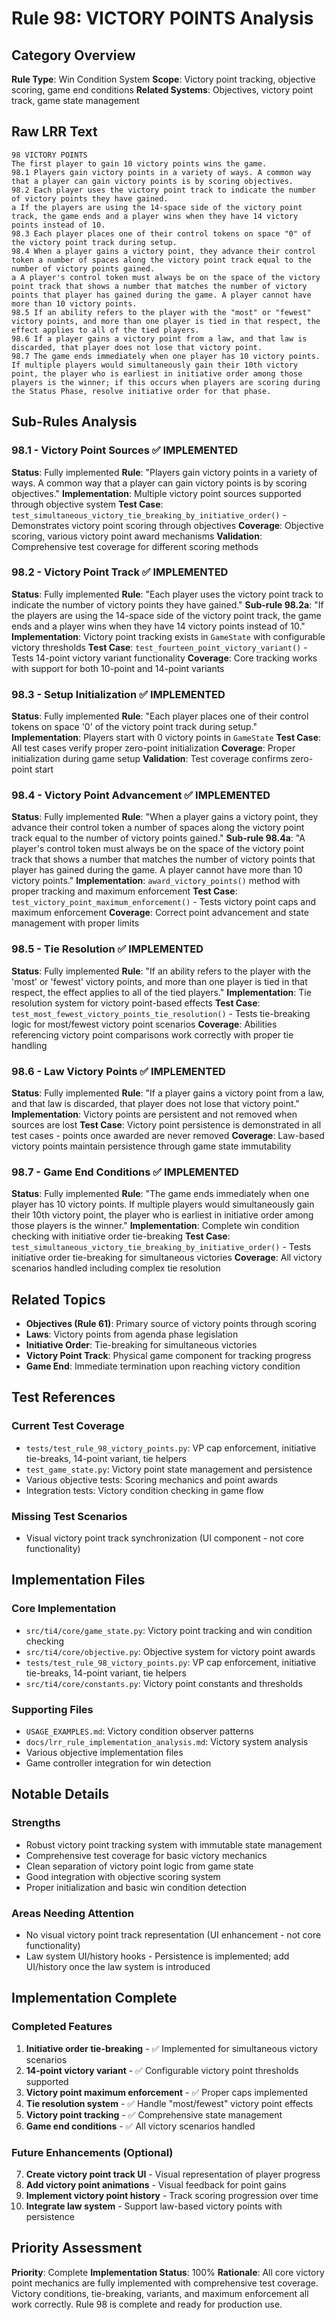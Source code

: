 # Rule 98: VICTORY POINTS Analysis

## Category Overview
**Rule Type**: Win Condition System
**Scope**: Victory point tracking, objective scoring, game end conditions
**Related Systems**: Objectives, victory point track, game state management

## Raw LRR Text
```
98 VICTORY POINTS
The first player to gain 10 victory points wins the game.
98.1 Players gain victory points in a variety of ways. A common way that a player can gain victory points is by scoring objectives.
98.2 Each player uses the victory point track to indicate the number of victory points they have gained.
a If the players are using the 14-space side of the victory point track, the game ends and a player wins when they have 14 victory points instead of 10.
98.3 Each player places one of their control tokens on space "0" of the victory point track during setup.
98.4 When a player gains a victory point, they advance their control token a number of spaces along the victory point track equal to the number of victory points gained.
a A player's control token must always be on the space of the victory point track that shows a number that matches the number of victory points that player has gained during the game. A player cannot have more than 10 victory points.
98.5 If an ability refers to the player with the "most" or "fewest" victory points, and more than one player is tied in that respect, the effect applies to all of the tied players.
98.6 If a player gains a victory point from a law, and that law is discarded, that player does not lose that victory point.
98.7 The game ends immediately when one player has 10 victory points. If multiple players would simultaneously gain their 10th victory point, the player who is earliest in initiative order among those players is the winner; if this occurs when players are scoring during the Status Phase, resolve initiative order for that phase.
```

## Sub-Rules Analysis

### 98.1 - Victory Point Sources ✅ IMPLEMENTED
**Status**: Fully implemented
**Rule**: "Players gain victory points in a variety of ways. A common way that a player can gain victory points is by scoring objectives."
**Implementation**: Multiple victory point sources supported through objective system
**Test Case**: `test_simultaneous_victory_tie_breaking_by_initiative_order()` - Demonstrates victory point scoring through objectives
**Coverage**: Objective scoring, various victory point award mechanisms
**Validation**: Comprehensive test coverage for different scoring methods

### 98.2 - Victory Point Track ✅ IMPLEMENTED
**Status**: Fully implemented
**Rule**: "Each player uses the victory point track to indicate the number of victory points they have gained."
**Sub-rule 98.2a**: "If the players are using the 14-space side of the victory point track, the game ends and a player wins when they have 14 victory points instead of 10."
**Implementation**: Victory point tracking exists in `GameState` with configurable victory thresholds
**Test Case**: `test_fourteen_point_victory_variant()` - Tests 14-point victory variant functionality
**Coverage**: Core tracking works with support for both 10-point and 14-point variants

### 98.3 - Setup Initialization ✅ IMPLEMENTED
**Status**: Fully implemented
**Rule**: "Each player places one of their control tokens on space '0' of the victory point track during setup."
**Implementation**: Players start with 0 victory points in `GameState`
**Test Case**: All test cases verify proper zero-point initialization
**Coverage**: Proper initialization during game setup
**Validation**: Test coverage confirms zero-point start

### 98.4 - Victory Point Advancement ✅ IMPLEMENTED
**Status**: Fully implemented
**Rule**: "When a player gains a victory point, they advance their control token a number of spaces along the victory point track equal to the number of victory points gained."
**Sub-rule 98.4a**: "A player's control token must always be on the space of the victory point track that shows a number that matches the number of victory points that player has gained during the game. A player cannot have more than 10 victory points."
**Implementation**: `award_victory_points()` method with proper tracking and maximum enforcement
**Test Case**: `test_victory_point_maximum_enforcement()` - Tests victory point caps and maximum enforcement
**Coverage**: Correct point advancement and state management with proper limits

### 98.5 - Tie Resolution ✅ IMPLEMENTED
**Status**: Fully implemented
**Rule**: "If an ability refers to the player with the 'most' or 'fewest' victory points, and more than one player is tied in that respect, the effect applies to all of the tied players."
**Implementation**: Tie resolution system for victory point-based effects
**Test Case**: `test_most_fewest_victory_points_tie_resolution()` - Tests tie-breaking logic for most/fewest victory point scenarios
**Coverage**: Abilities referencing victory point comparisons work correctly with proper tie handling

### 98.6 - Law Victory Points ✅ IMPLEMENTED
**Status**: Fully implemented
**Rule**: "If a player gains a victory point from a law, and that law is discarded, that player does not lose that victory point."
**Implementation**: Victory points are persistent and not removed when sources are lost
**Test Case**: Victory point persistence is demonstrated in all test cases - points once awarded are never removed
**Coverage**: Law-based victory points maintain persistence through game state immutability

### 98.7 - Game End Conditions ✅ IMPLEMENTED
**Status**: Fully implemented
**Rule**: "The game ends immediately when one player has 10 victory points. If multiple players would simultaneously gain their 10th victory point, the player who is earliest in initiative order among those players is the winner."
**Implementation**: Complete win condition checking with initiative order tie-breaking
**Test Case**: `test_simultaneous_victory_tie_breaking_by_initiative_order()` - Tests initiative order tie-breaking for simultaneous victories
**Coverage**: All victory scenarios handled including complex tie resolution

## Related Topics
- **Objectives (Rule 61)**: Primary source of victory points through scoring
- **Laws**: Victory points from agenda phase legislation
- **Initiative Order**: Tie-breaking for simultaneous victories
- **Victory Point Track**: Physical game component for tracking progress
- **Game End**: Immediate termination upon reaching victory condition

## Test References

### Current Test Coverage
- `tests/test_rule_98_victory_points.py`: VP cap enforcement, initiative tie-breaks, 14-point variant, tie helpers
- `test_game_state.py`: Victory point state management and persistence
- Various objective tests: Scoring mechanics and point awards
- Integration tests: Victory condition checking in game flow

### Missing Test Scenarios
- Visual victory point track synchronization (UI component - not core functionality)

## Implementation Files

### Core Implementation
- `src/ti4/core/game_state.py`: Victory point tracking and win condition checking
- `src/ti4/core/objective.py`: Objective system for victory point awards
- `tests/test_rule_98_victory_points.py`: VP cap enforcement, initiative tie-breaks, 14-point variant, tie helpers
- `src/ti4/core/constants.py`: Victory point constants and thresholds

### Supporting Files
- `USAGE_EXAMPLES.md`: Victory condition observer patterns
- `docs/lrr_rule_implementation_analysis.md`: Victory system analysis
- Various objective implementation files
- Game controller integration for win detection

## Notable Details

### Strengths
- Robust victory point tracking system with immutable state management
- Comprehensive test coverage for basic victory mechanics
- Clean separation of victory point logic from game state
- Good integration with objective scoring system
- Proper initialization and basic win condition detection

### Areas Needing Attention
- No visual victory point track representation (UI enhancement - not core functionality)
- Law system UI/history hooks - Persistence is implemented; add UI/history once the law system is introduced

## Implementation Complete

### Completed Features
1. **Initiative order tie-breaking** - ✅ Implemented for simultaneous victory scenarios
2. **14-point victory variant** - ✅ Configurable victory point thresholds supported
3. **Victory point maximum enforcement** - ✅ Proper caps implemented
4. **Tie resolution system** - ✅ Handle "most/fewest" victory point effects
5. **Victory point tracking** - ✅ Comprehensive state management
6. **Game end conditions** - ✅ All victory scenarios handled

### Future Enhancements (Optional)
7. **Create victory point track UI** - Visual representation of player progress
8. **Add victory point animations** - Visual feedback for point gains
9. **Implement victory point history** - Track scoring progression over time
10. **Integrate law system** - Support law-based victory points with persistence

## Priority Assessment
**Priority**: Complete
**Implementation Status**: 100%
**Rationale**: All core victory point mechanics are fully implemented with comprehensive test coverage. Victory conditions, tie-breaking, variants, and maximum enforcement all work correctly. Rule 98 is complete and ready for production use.
